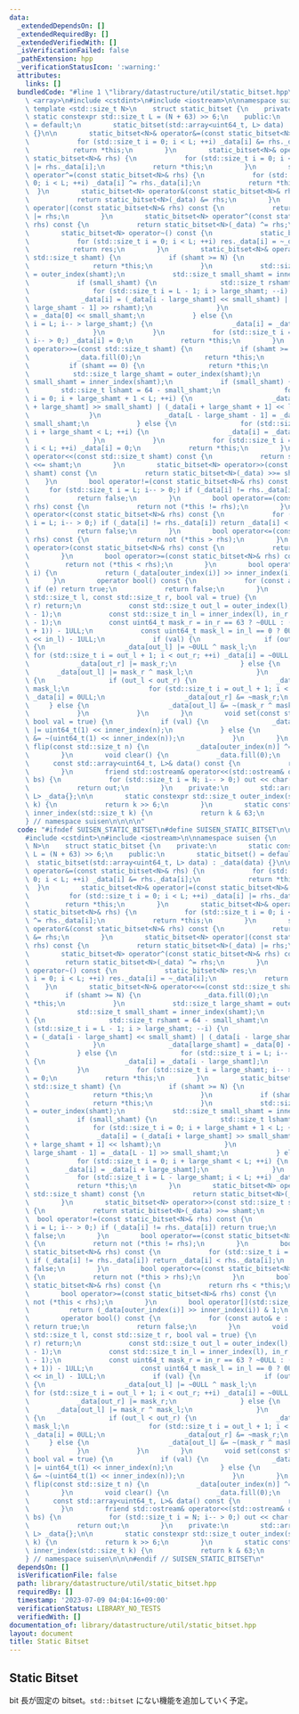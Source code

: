 ```yaml
---
data:
  _extendedDependsOn: []
  _extendedRequiredBy: []
  _extendedVerifiedWith: []
  _isVerificationFailed: false
  _pathExtension: hpp
  _verificationStatusIcon: ':warning:'
  attributes:
    links: []
  bundledCode: "#line 1 \"library/datastructure/util/static_bitset.hpp\"\n\n\n\n#include\
    \ <array>\n#include <cstdint>\n#include <iostream>\n\nnamespace suisen {\n   \
    \ template <std::size_t N>\n    struct static_bitset {\n    private:\n       \
    \ static constexpr std::size_t L = (N + 63) >> 6;\n    public:\n        static_bitset()\
    \ = default;\n        static_bitset(std::array<uint64_t, L> data) : _data(data)\
    \ {}\n\n        static_bitset<N>& operator&=(const static_bitset<N>& rhs) {\n\
    \            for (std::size_t i = 0; i < L; ++i) _data[i] &= rhs._data[i];\n \
    \           return *this;\n        }\n        static_bitset<N>& operator|=(const\
    \ static_bitset<N>& rhs) {\n            for (std::size_t i = 0; i < L; ++i) _data[i]\
    \ |= rhs._data[i];\n            return *this;\n        }\n        static_bitset<N>&\
    \ operator^=(const static_bitset<N>& rhs) {\n            for (std::size_t i =\
    \ 0; i < L; ++i) _data[i] ^= rhs._data[i];\n            return *this;\n      \
    \  }\n        static_bitset<N> operator&(const static_bitset<N>& rhs) const {\n\
    \            return static_bitset<N>(_data) &= rhs;\n        }\n        static_bitset<N>\
    \ operator|(const static_bitset<N>& rhs) const {\n            return static_bitset<N>(_data)\
    \ |= rhs;\n        }\n        static_bitset<N> operator^(const static_bitset<N>&\
    \ rhs) const {\n            return static_bitset<N>(_data) ^= rhs;\n        }\n\
    \        static_bitset<N> operator~() const {\n            static_bitset<N> res;\n\
    \            for (std::size_t i = 0; i < L; ++i) res._data[i] = ~_data[i];\n \
    \           return res;\n        }\n        static_bitset<N>& operator<<=(const\
    \ std::size_t shamt) {\n            if (shamt >= N) {\n                _data.fill(0);\n\
    \                return *this;\n            }\n            std::size_t large_shamt\
    \ = outer_index(shamt);\n            std::size_t small_shamt = inner_index(shamt);\n\
    \            if (small_shamt) {\n                std::size_t rshamt = 64 - small_shamt;\n\
    \                for (std::size_t i = L - 1; i > large_shamt; --i) {\n       \
    \             _data[i] = (_data[i - large_shamt] << small_shamt) | (_data[i -\
    \ large_shamt - 1] >> rshamt);\n                }\n                _data[large_shamt]\
    \ = _data[0] << small_shamt;\n            } else {\n                for (std::size_t\
    \ i = L; i-- > large_shamt;) {\n                    _data[i] = _data[i - large_shamt];\n\
    \                }\n            }\n            for (std::size_t i = large_shamt;\
    \ i-- > 0;) _data[i] = 0;\n            return *this;\n        }\n        static_bitset<N>&\
    \ operator>>=(const std::size_t shamt) {\n            if (shamt >= N) {\n    \
    \            _data.fill(0);\n                return *this;\n            }\n  \
    \          if (shamt == 0) {\n                return *this;\n            }\n \
    \           std::size_t large_shamt = outer_index(shamt);\n            std::size_t\
    \ small_shamt = inner_index(shamt);\n            if (small_shamt) {\n        \
    \        std::size_t lshamt = 64 - small_shamt;\n                for (std::size_t\
    \ i = 0; i + large_shamt + 1 < L; ++i) {\n                    _data[i] = (_data[i\
    \ + large_shamt] >> small_shamt) | (_data[i + large_shamt + 1] << lshamt);\n \
    \               }\n                _data[L - large_shamt - 1] = _data[L - 1] >>\
    \ small_shamt;\n            } else {\n                for (std::size_t i = 0;\
    \ i + large_shamt < L; ++i) {\n                    _data[i] = _data[i + large_shamt];\n\
    \                }\n            }\n            for (std::size_t i = L - large_shamt;\
    \ i < L; ++i) _data[i] = 0;\n            return *this;\n        }\n        static_bitset<N>\
    \ operator<<(const std::size_t shamt) const {\n            return static_bitset<N>(_data)\
    \ <<= shamt;\n        }\n        static_bitset<N> operator>>(const std::size_t\
    \ shamt) const {\n            return static_bitset<N>(_data) >>= shamt;\n    \
    \    }\n        bool operator!=(const static_bitset<N>& rhs) const {\n       \
    \     for (std::size_t i = L; i-- > 0;) if (_data[i] != rhs._data[i]) return true;\n\
    \            return false;\n        }\n        bool operator==(const static_bitset<N>&\
    \ rhs) const {\n            return not (*this != rhs);\n        }\n        bool\
    \ operator<(const static_bitset<N>& rhs) const {\n            for (std::size_t\
    \ i = L; i-- > 0;) if (_data[i] != rhs._data[i]) return _data[i] < rhs._data[i];\n\
    \            return false;\n        }\n        bool operator<=(const static_bitset<N>&\
    \ rhs) const {\n            return not (*this > rhs);\n        }\n        bool\
    \ operator>(const static_bitset<N>& rhs) const {\n            return rhs < *this;\n\
    \        }\n        bool operator>=(const static_bitset<N>& rhs) const {\n   \
    \         return not (*this < rhs);\n        }\n        bool operator[](std::size_t\
    \ i) {\n            return (_data[outer_index(i)] >> inner_index(i)) & 1;\n  \
    \      }\n        operator bool() const {\n            for (const auto& e : _data)\
    \ if (e) return true;\n            return false;\n        }\n        void range_set(const\
    \ std::size_t l, const std::size_t r, bool val = true) {\n            if (l >=\
    \ r) return;\n            const std::size_t out_l = outer_index(l), out_r = outer_index(r\
    \ - 1);\n            const std::size_t in_l = inner_index(l), in_r = inner_index(r\
    \ - 1);\n            const uint64_t mask_r = in_r == 63 ? ~0ULL : (1ULL << (in_r\
    \ + 1)) - 1ULL;\n            const uint64_t mask_l = in_l == 0 ? 0ULL : (1ULL\
    \ << in_l) - 1ULL;\n            if (val) {\n                if (out_l < out_r)\
    \ {\n                    _data[out_l] |= ~0ULL ^ mask_l;\n                   \
    \ for (std::size_t i = out_l + 1; i < out_r; ++i) _data[i] = ~0ULL;\n        \
    \            _data[out_r] |= mask_r;\n                } else {\n             \
    \       _data[out_l] |= mask_r ^ mask_l;\n                }\n            } else\
    \ {\n                if (out_l < out_r) {\n                    _data[out_l] &=\
    \ mask_l;\n                    for (std::size_t i = out_l + 1; i < out_r; ++i)\
    \ _data[i] = 0ULL;\n                    _data[out_r] &= ~mask_r;\n           \
    \     } else {\n                    _data[out_l] &= ~(mask_r ^ mask_l);\n    \
    \            }\n            }\n        }\n        void set(const std::size_t n,\
    \ bool val = true) {\n            if (val) {\n                _data[outer_index(n)]\
    \ |= uint64_t(1) << inner_index(n);\n            } else {\n                _data[outer_index(n)]\
    \ &= ~(uint64_t(1) << inner_index(n));\n            }\n        }\n        void\
    \ flip(const std::size_t n) {\n            _data[outer_index(n)] ^= 1ULL << inner_index(n);\n\
    \        }\n        void clear() {\n            _data.fill(0);\n        }\n  \
    \      const std::array<uint64_t, L>& data() const {\n            return _data;\n\
    \        }\n        friend std::ostream& operator<<(std::ostream& out, const static_bitset<N>&\
    \ bs) {\n            for (std::size_t i = N; i-- > 0;) out << char('0' + bs[i]);\n\
    \            return out;\n        }\n    private:\n        std::array<uint64_t,\
    \ L> _data{};\n\n        static constexpr std::size_t outer_index(std::size_t\
    \ k) {\n            return k >> 6;\n        }\n        static constexpr std::size_t\
    \ inner_index(std::size_t k) {\n            return k & 63;\n        }\n    };\n\
    } // namespace suisen\n\n\n\n"
  code: "#ifndef SUISEN_STATIC_BITSET\n#define SUISEN_STATIC_BITSET\n\n#include <array>\n\
    #include <cstdint>\n#include <iostream>\n\nnamespace suisen {\n    template <std::size_t\
    \ N>\n    struct static_bitset {\n    private:\n        static constexpr std::size_t\
    \ L = (N + 63) >> 6;\n    public:\n        static_bitset() = default;\n      \
    \  static_bitset(std::array<uint64_t, L> data) : _data(data) {}\n\n        static_bitset<N>&\
    \ operator&=(const static_bitset<N>& rhs) {\n            for (std::size_t i =\
    \ 0; i < L; ++i) _data[i] &= rhs._data[i];\n            return *this;\n      \
    \  }\n        static_bitset<N>& operator|=(const static_bitset<N>& rhs) {\n  \
    \          for (std::size_t i = 0; i < L; ++i) _data[i] |= rhs._data[i];\n   \
    \         return *this;\n        }\n        static_bitset<N>& operator^=(const\
    \ static_bitset<N>& rhs) {\n            for (std::size_t i = 0; i < L; ++i) _data[i]\
    \ ^= rhs._data[i];\n            return *this;\n        }\n        static_bitset<N>\
    \ operator&(const static_bitset<N>& rhs) const {\n            return static_bitset<N>(_data)\
    \ &= rhs;\n        }\n        static_bitset<N> operator|(const static_bitset<N>&\
    \ rhs) const {\n            return static_bitset<N>(_data) |= rhs;\n        }\n\
    \        static_bitset<N> operator^(const static_bitset<N>& rhs) const {\n   \
    \         return static_bitset<N>(_data) ^= rhs;\n        }\n        static_bitset<N>\
    \ operator~() const {\n            static_bitset<N> res;\n            for (std::size_t\
    \ i = 0; i < L; ++i) res._data[i] = ~_data[i];\n            return res;\n    \
    \    }\n        static_bitset<N>& operator<<=(const std::size_t shamt) {\n   \
    \         if (shamt >= N) {\n                _data.fill(0);\n                return\
    \ *this;\n            }\n            std::size_t large_shamt = outer_index(shamt);\n\
    \            std::size_t small_shamt = inner_index(shamt);\n            if (small_shamt)\
    \ {\n                std::size_t rshamt = 64 - small_shamt;\n                for\
    \ (std::size_t i = L - 1; i > large_shamt; --i) {\n                    _data[i]\
    \ = (_data[i - large_shamt] << small_shamt) | (_data[i - large_shamt - 1] >> rshamt);\n\
    \                }\n                _data[large_shamt] = _data[0] << small_shamt;\n\
    \            } else {\n                for (std::size_t i = L; i-- > large_shamt;)\
    \ {\n                    _data[i] = _data[i - large_shamt];\n                }\n\
    \            }\n            for (std::size_t i = large_shamt; i-- > 0;) _data[i]\
    \ = 0;\n            return *this;\n        }\n        static_bitset<N>& operator>>=(const\
    \ std::size_t shamt) {\n            if (shamt >= N) {\n                _data.fill(0);\n\
    \                return *this;\n            }\n            if (shamt == 0) {\n\
    \                return *this;\n            }\n            std::size_t large_shamt\
    \ = outer_index(shamt);\n            std::size_t small_shamt = inner_index(shamt);\n\
    \            if (small_shamt) {\n                std::size_t lshamt = 64 - small_shamt;\n\
    \                for (std::size_t i = 0; i + large_shamt + 1 < L; ++i) {\n   \
    \                 _data[i] = (_data[i + large_shamt] >> small_shamt) | (_data[i\
    \ + large_shamt + 1] << lshamt);\n                }\n                _data[L -\
    \ large_shamt - 1] = _data[L - 1] >> small_shamt;\n            } else {\n    \
    \            for (std::size_t i = 0; i + large_shamt < L; ++i) {\n           \
    \         _data[i] = _data[i + large_shamt];\n                }\n            }\n\
    \            for (std::size_t i = L - large_shamt; i < L; ++i) _data[i] = 0;\n\
    \            return *this;\n        }\n        static_bitset<N> operator<<(const\
    \ std::size_t shamt) const {\n            return static_bitset<N>(_data) <<= shamt;\n\
    \        }\n        static_bitset<N> operator>>(const std::size_t shamt) const\
    \ {\n            return static_bitset<N>(_data) >>= shamt;\n        }\n      \
    \  bool operator!=(const static_bitset<N>& rhs) const {\n            for (std::size_t\
    \ i = L; i-- > 0;) if (_data[i] != rhs._data[i]) return true;\n            return\
    \ false;\n        }\n        bool operator==(const static_bitset<N>& rhs) const\
    \ {\n            return not (*this != rhs);\n        }\n        bool operator<(const\
    \ static_bitset<N>& rhs) const {\n            for (std::size_t i = L; i-- > 0;)\
    \ if (_data[i] != rhs._data[i]) return _data[i] < rhs._data[i];\n            return\
    \ false;\n        }\n        bool operator<=(const static_bitset<N>& rhs) const\
    \ {\n            return not (*this > rhs);\n        }\n        bool operator>(const\
    \ static_bitset<N>& rhs) const {\n            return rhs < *this;\n        }\n\
    \        bool operator>=(const static_bitset<N>& rhs) const {\n            return\
    \ not (*this < rhs);\n        }\n        bool operator[](std::size_t i) {\n  \
    \          return (_data[outer_index(i)] >> inner_index(i)) & 1;\n        }\n\
    \        operator bool() const {\n            for (const auto& e : _data) if (e)\
    \ return true;\n            return false;\n        }\n        void range_set(const\
    \ std::size_t l, const std::size_t r, bool val = true) {\n            if (l >=\
    \ r) return;\n            const std::size_t out_l = outer_index(l), out_r = outer_index(r\
    \ - 1);\n            const std::size_t in_l = inner_index(l), in_r = inner_index(r\
    \ - 1);\n            const uint64_t mask_r = in_r == 63 ? ~0ULL : (1ULL << (in_r\
    \ + 1)) - 1ULL;\n            const uint64_t mask_l = in_l == 0 ? 0ULL : (1ULL\
    \ << in_l) - 1ULL;\n            if (val) {\n                if (out_l < out_r)\
    \ {\n                    _data[out_l] |= ~0ULL ^ mask_l;\n                   \
    \ for (std::size_t i = out_l + 1; i < out_r; ++i) _data[i] = ~0ULL;\n        \
    \            _data[out_r] |= mask_r;\n                } else {\n             \
    \       _data[out_l] |= mask_r ^ mask_l;\n                }\n            } else\
    \ {\n                if (out_l < out_r) {\n                    _data[out_l] &=\
    \ mask_l;\n                    for (std::size_t i = out_l + 1; i < out_r; ++i)\
    \ _data[i] = 0ULL;\n                    _data[out_r] &= ~mask_r;\n           \
    \     } else {\n                    _data[out_l] &= ~(mask_r ^ mask_l);\n    \
    \            }\n            }\n        }\n        void set(const std::size_t n,\
    \ bool val = true) {\n            if (val) {\n                _data[outer_index(n)]\
    \ |= uint64_t(1) << inner_index(n);\n            } else {\n                _data[outer_index(n)]\
    \ &= ~(uint64_t(1) << inner_index(n));\n            }\n        }\n        void\
    \ flip(const std::size_t n) {\n            _data[outer_index(n)] ^= 1ULL << inner_index(n);\n\
    \        }\n        void clear() {\n            _data.fill(0);\n        }\n  \
    \      const std::array<uint64_t, L>& data() const {\n            return _data;\n\
    \        }\n        friend std::ostream& operator<<(std::ostream& out, const static_bitset<N>&\
    \ bs) {\n            for (std::size_t i = N; i-- > 0;) out << char('0' + bs[i]);\n\
    \            return out;\n        }\n    private:\n        std::array<uint64_t,\
    \ L> _data{};\n\n        static constexpr std::size_t outer_index(std::size_t\
    \ k) {\n            return k >> 6;\n        }\n        static constexpr std::size_t\
    \ inner_index(std::size_t k) {\n            return k & 63;\n        }\n    };\n\
    } // namespace suisen\n\n\n#endif // SUISEN_STATIC_BITSET\n"
  dependsOn: []
  isVerificationFile: false
  path: library/datastructure/util/static_bitset.hpp
  requiredBy: []
  timestamp: '2023-07-09 04:04:16+09:00'
  verificationStatus: LIBRARY_NO_TESTS
  verifiedWith: []
documentation_of: library/datastructure/util/static_bitset.hpp
layout: document
title: Static Bitset
---
```

## Static Bitset

bit 長が固定の bitset。`std::bitset` にない機能を追加していく予定。
